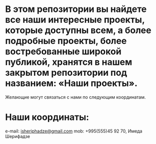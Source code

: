# В этом репозитории вы найдете все наши интересные проекты, которые доступны всем, а более подробные проекты, более востребованные широкой публикой, хранятся в нашем закрытом репозитории под названием: «Наши проекты».

Желающие могут связаться с нами по следующим координатам.

# Наши координаты:

e-mail: isheriphadze@gmail.com
mob: +995(555)45 92 70, Имеда Шерифадзе
